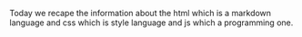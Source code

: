 Today we recape the information about the html which is a markdown language 
and  css which is style language and js which a programming one.
